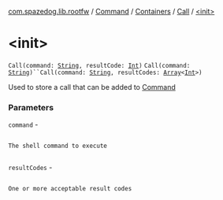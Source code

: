 [com.spazedog.lib.rootfw](../../../index.md) / [Command](../../index.md) / [Containers](../index.md) / [Call](index.md) / [&lt;init&gt;](.)

# &lt;init&gt;

`Call(command: `[`String`](https://kotlinlang.org/api/latest/jvm/stdlib/kotlin/-string/index.html)`, resultCode: `[`Int`](https://kotlinlang.org/api/latest/jvm/stdlib/kotlin/-int/index.html)`)`
`Call(command: `[`String`](https://kotlinlang.org/api/latest/jvm/stdlib/kotlin/-string/index.html)`)``Call(command: `[`String`](https://kotlinlang.org/api/latest/jvm/stdlib/kotlin/-string/index.html)`, resultCodes: `[`Array`](https://kotlinlang.org/api/latest/jvm/stdlib/kotlin/-array/index.html)`<`[`Int`](https://kotlinlang.org/api/latest/jvm/stdlib/kotlin/-int/index.html)`>)`

Used to store a call that can be added to [Command](../../index.md)

### Parameters

`command` -

```

```
    The shell command to execute
```

```

`resultCodes` -

```

```
    One or more acceptable result codes
```

```

